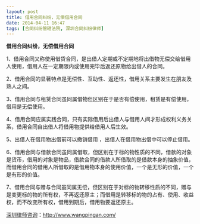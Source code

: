 ```yaml
---
layout: post
title: 借用合同纠纷，无偿借用合同
date: 2014-04-11 16:47
tags: [合同纠纷管辖法院, 深圳合同纠纷律师]
---
```

<strong>借用合同纠纷，无偿借用合同</strong>

1、借用合同又称使用借贷合同，是出借人定期或不定期地将出借物无偿交给借用人使用，借用人在一定期限内或使用完毕后返还原物给出借人的合同。

2、借用合同的显著特点是无偿性、互助性、返还性，借用关系主要发生在朋友及熟人之间。

3、借用合同与租赁合同虽同属借物但区别在于是否有偿使用，租赁是有偿使用，借用是无偿使用。

4、借用合同应属实践合同，只有实际借用后出借人与借用人间才形成权利义务关系，借用合同自出借人将借用物提供给借用人后生效。

5、出借人在借用物出借前可以撤销借用 ，出借人在借用物出借中可以停止借用。

6、借用合同与借款合同虽同属借取，但区别在于标的物性质的不同，借款的对象是货币，借用的对象是物品，借款合同的借款人所借取的是借款本身的抽象价值，而借用合同的借用人所借取的是借用物本身的使用价值，一个是无形的价值，一个是有形的价值。

7、借用合同与赠与合同虽同属无偿，但区别在于对标的物转移性质的不同，赠与是变更标的物的所有权，不再返还原主；而借用是转移标的物的占有、使用、收益权，而不改变所有权，借用到期后，借用物要返还原主。

<a href="http://www.wangpingan.com/">深圳律师咨询</a>：<a href="http://www.wangpingan.com/">http://www.wangpingan.com/</a>

